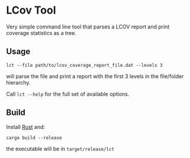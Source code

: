 LCov Tool
=========

Very simple command line tool that parses a LCOV report and print coverage statistics as a tree.

Usage
-----

```
lct --file path/to/lcov_coverage_report_file.dat --levels 3
```
will parse the file and print a report with the first 3 levels in the file/folder hierarchy.

Call `lct --help` for the full set of available options.

Build
-----

Install [Rust](https://www.rust-lang.org) and:
```
cargo build --release
```

the executable will be in `target/release/lct`
